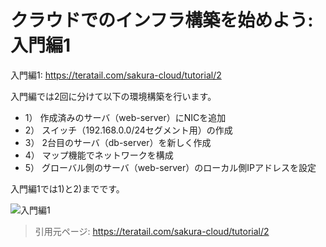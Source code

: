 # クラウドでのインフラ構築を始めよう: 入門編1

入門編1: https://teratail.com/sakura-cloud/tutorial/2

入門編では2回に分けて以下の環境構築を行います。

- 1） 作成済みのサーバ（web-server）にNICを追加
- 2） スイッチ（192.168.0.0/24セグメント用）の作成
- 3） 2台目のサーバ（db-server）を新しく作成
- 4） マップ機能でネットワークを構成
- 5） グローバル側のサーバ（web-server）のローカル側IPアドレスを設定

入門編1では1)と2)までです。

![入門編1](https://teratail.storage.googleapis.com/assets/img/sakura/article/2/01.png?1491901812195333 "入門編1")

> 引用元ページ: https://teratail.com/sakura-cloud/tutorial/2

